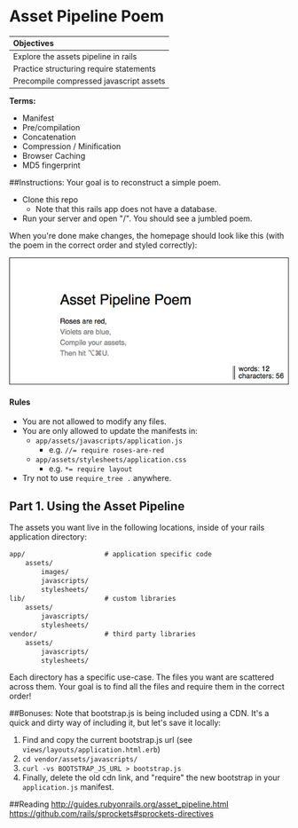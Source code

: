 # Asset Pipeline Poem

| **Objectives** |
| :---- |
| Explore the assets pipeline in rails |
| Practice structuring require statements |
| Precompile compressed javascript assets |

**Terms:**

- Manifest
- Pre/compilation
- Concatenation
- Compression / Minification
- Browser Caching
- MD5 fingerprint

##Instructions:
Your goal is to reconstruct a simple poem.

- Clone this repo
    + Note that this rails app does not have a database.
- Run your server and open "/". You should see a jumbled poem.

When you're done make changes, the homepage should look like this (with the poem in the correct order and styled correctly):

![solution](solution_screenshot.png)

#### Rules
* You are not allowed to modify any files.
* You are only allowed to update the manifests in:
    * `app/assets/javascripts/application.js`
        - e.g. `//= require roses-are-red`
    * `app/assets/stylesheets/application.css`
        - e.g. `*= require layout`
* Try not to use `require_tree .` anywhere.

## Part 1. Using the Asset Pipeline
The assets you want live in the following locations, inside of your rails application directory:

    app/                    # application specific code
        assets/
            images/
            javascripts/
            stylesheets/
    lib/                    # custom libraries
        assets/
            javascripts/
            stylesheets/
    vendor/                 # third party libraries
        assets/
            javascripts/
            stylesheets/

Each directory has a specific use-case. The files you want are scattered across them. Your goal is to find all the files and require them in the correct order!

##Bonuses:
Note that bootstrap.js is being included using a CDN. It's a quick and dirty way of including it, but let's save it locally:

1. Find and copy the current bootstrap.js url (see `views/layouts/application.html.erb`)
2. `cd vendor/assets/javascripts/`
3. `curl -vs BOOTSTRAP_JS_URL > bootstrap.js`
4. Finally, delete the old cdn link, and "require" the new bootstrap in your `application.js` manifest.

##Reading
http://guides.rubyonrails.org/asset_pipeline.html
https://github.com/rails/sprockets#sprockets-directives
